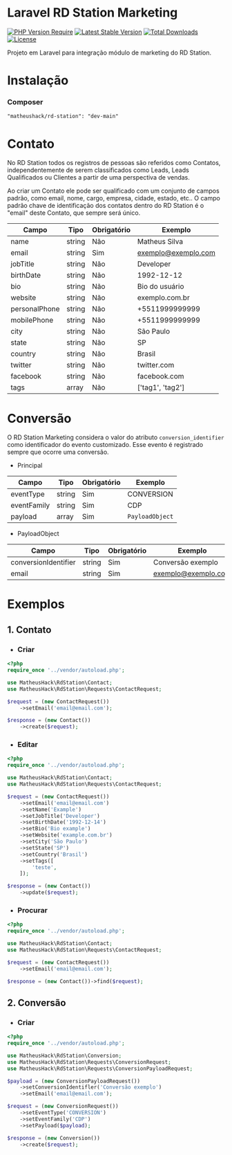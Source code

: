 # Laravel RD Station Marketing
[![PHP Version Require](http://poser.pugx.org/matheushack/rd-station/require/php)](https://packagist.org/packages/matheushack/rd-station)
[![Latest Stable Version](http://poser.pugx.org/matheushack/rd-station/v)](https://packagist.org/packages/matheushack/rd-station)
[![Total Downloads](https://poser.pugx.org/matheushack/rd-station/downloads)](https://packagist.org/packages/matheushack/rd-station)
[![License](https://poser.pugx.org/matheushack/rd-station/license)](https://packagist.org/packages/matheushack/rd-station)

Projeto em Laravel para integração módulo de marketing do RD Station.

# Instalação
### Composer
```
"matheushack/rd-station": "dev-main"
```

# Contato
No RD Station todos os registros de pessoas são referidos como Contatos, independentemente de serem classificados como Leads, Leads Qualificados ou Clientes a partir de uma perspectiva de vendas.

Ao criar um Contato ele pode ser qualificado com um conjunto de campos padrão, como email, nome, cargo, empresa, cidade, estado, etc.. O campo padrão chave de identificação dos contatos dentro do RD Station é o "email" deste Contato, que sempre será único.

| Campo         | Tipo   | Obrigatório | Exemplo             |
|---------------|--------|-------------|---------------------|
| name          | string | Não         | Matheus Silva       |
| email         | string | Sim         | exemplo@exemplo.com |
| jobTitle      | string | Não         | Developer           |
| birthDate     | string | Não         | 1992-12-12          |
| bio           | string | Não         | Bio do usuário      |
| website       | string | Não         | exemplo.com.br      |
| personalPhone | string | Não         | +5511999999999      |
| mobilePhone   | string | Não         | +5511999999999      |
| city          | string | Não         | São Paulo           |
| state         | string | Não         | SP                  |
| country       | string | Não         | Brasil              |
| twitter       | string | Não         | twitter.com         |
| facebook      | string | Não         | facebook.com        |
| tags          | array  | Não         | ['tag1', 'tag2']    |

# Conversão
O RD Station Marketing considera o valor do atributo `conversion_identifier` como identificador do evento customizado. Esse evento é registrado sempre que ocorre uma conversão.

* Principal

| Campo       | Tipo   | Obrigatório | Exemplo         |
|-------------|--------|-------------|-----------------|
| eventType   | string | Sim         | CONVERSION      |
| eventFamily | string | Sim         | CDP             |
| payload     | array  | Sim         | `PayloadObject` |


* PayloadObject

| Campo                | Tipo   | Obrigatório | Exemplo             |
|----------------------|--------|-------------|---------------------|
| conversionIdentifier | string | Sim         | Conversão exemplo   |
| email                | string | Sim         | exemplo@exemplo.com |

# Exemplos
## 1. Contato
   - ### Criar
```php
<?php
require_once '../vendor/autoload.php';

use MatheusHack\RdStation\Contact;
use MatheusHack\RdStation\Requests\ContactRequest;

$request = (new ContactRequest())
    ->setEmail('email@email.com');

$response = (new Contact())
    ->create($request);
```
   - ### Editar
```php
<?php
require_once '../vendor/autoload.php';

use MatheusHack\RdStation\Contact;
use MatheusHack\RdStation\Requests\ContactRequest;

$request = (new ContactRequest())
    ->setEmail('email@email.com')
    ->setName('Example')
    ->setJobTitle('Developer')
    ->setBirthDate('1992-12-14')
    ->setBio('Bio example')
    ->setWebsite('example.com.br')
    ->setCity('São Paulo')
    ->setState('SP')
    ->setCountry('Brasil')
    ->setTags([
        'teste',
    ]);

$response = (new Contact())
    ->update($request);
```
   - ### Procurar
```php
<?php
require_once '../vendor/autoload.php';

use MatheusHack\RdStation\Contact;
use MatheusHack\RdStation\Requests\ContactRequest;

$request = (new ContactRequest())
    ->setEmail('email@email.com');

$response = (new Contact())->find($request);
```

## 2. Conversão
- ### Criar
```php
<?php
require_once '../vendor/autoload.php';

use MatheusHack\RdStation\Conversion;
use MatheusHack\RdStation\Requests\ConversionRequest;
use MatheusHack\RdStation\Requests\ConversionPayloadRequest;

$payload = (new ConversionPayloadRequest())
    ->setConversionIdentifler('Conversão exemplo')
    ->setEmail('email@email.com');

$request = (new ConversionRequest())
    ->setEventType('CONVERSION')
    ->setEventFamily('CDP')
    ->setPayload($payload);

$response = (new Conversion())
    ->create($request);
```
